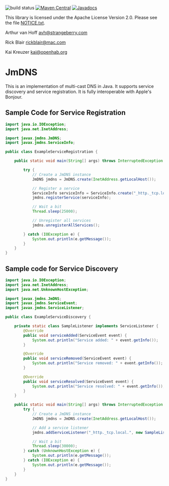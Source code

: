 ![build status](https://travis-ci.org/jmdns/jmdns.svg)
[![Maven Central](https://maven-badges.herokuapp.com/maven-central/org.jmdns/jmdns/badge.svg)](https://maven-badges.herokuapp.com/maven-central/org.jmdns/jmdns)
[![Javadocs](http://www.javadoc.io/badge/org.jmdns/jmdns.svg)](http://www.javadoc.io/doc/org.jmdns/jmdns)

This library is licensed under the Apache License Version 2.0.
Please see the file [NOTICE.txt](NOTICE.txt).  

Arthur van Hoff
avh@strangeberry.com

Rick Blair
rickblair@mac.com

Kai Kreuzer
kai@openhab.org

# JmDNS

This is an implementation of multi-cast DNS in Java. It
supports service discovery and service registration. It is fully
interoperable with Apple's Bonjour. 

## Sample Code for Service Registration

```java
import java.io.IOException;
import java.net.InetAddress;

import javax.jmdns.JmDNS;
import javax.jmdns.ServiceInfo;

public class ExampleServiceRegistration {

    public static void main(String[] args) throws InterruptedException {

        try {
            // Create a JmDNS instance
            JmDNS jmdns = JmDNS.create(InetAddress.getLocalHost());

            // Register a service
            ServiceInfo serviceInfo = ServiceInfo.create("_http._tcp.local.", "example", 1234, "path=index.html");
            jmdns.registerService(serviceInfo);

            // Wait a bit
            Thread.sleep(25000);

            // Unregister all services
            jmdns.unregisterAllServices();

        } catch (IOException e) {
            System.out.println(e.getMessage());
        }
    }
}
```


## Sample code for Service Discovery

```java
import java.io.IOException;
import java.net.InetAddress;
import java.net.UnknownHostException;

import javax.jmdns.JmDNS;
import javax.jmdns.ServiceEvent;
import javax.jmdns.ServiceListener;

public class ExampleServiceDiscovery {

    private static class SampleListener implements ServiceListener {
        @Override
        public void serviceAdded(ServiceEvent event) {
            System.out.println("Service added: " + event.getInfo());
        }

        @Override
        public void serviceRemoved(ServiceEvent event) {
            System.out.println("Service removed: " + event.getInfo());
        }

        @Override
        public void serviceResolved(ServiceEvent event) {
            System.out.println("Service resolved: " + event.getInfo());
        }
    }

    public static void main(String[] args) throws InterruptedException {
        try {
            // Create a JmDNS instance
            JmDNS jmdns = JmDNS.create(InetAddress.getLocalHost());

            // Add a service listener
            jmdns.addServiceListener("_http._tcp.local.", new SampleListener());

            // Wait a bit
            Thread.sleep(30000);
        } catch (UnknownHostException e) {
            System.out.println(e.getMessage());
        } catch (IOException e) {
            System.out.println(e.getMessage());
        }
    }
}
```
